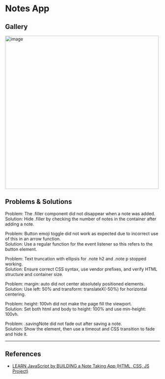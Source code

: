 # Notes App
## Gallery
<img width="500" alt="image" src="https://github.com/user-attachments/assets/36e3a3e1-8cca-43b0-9ded-973e725d9335" />

## Problems & Solutions
Problem: The .filler component did not disappear when a note was added. <br/>
Solution: Hide .filler by checking the number of notes in the container after adding a note. <br/>

Problem: Button emoji toggle did not work as expected due to incorrect use of this in an arrow function. <br/>
Solution: Use a regular function for the event listener so this refers to the button element. <br/>

Problem: Text truncation with ellipsis for .note h2 and .note p stopped working. <br/>
Solution: Ensure correct CSS syntax, use vendor prefixes, and verify HTML structure and container size. <br/>

Problem: margin: auto did not center absolutely positioned elements. <br/>
Solution: Use left: 50% and transform: translateX(-50%) for horizontal centering. <br/>

Problem: height: 100vh did not make the page fill the viewport. <br/>
Solution: Set both html and body to height: 100% and use min-height: 100vh. <br/>

Problem: .savingNote did not fade out after saving a note. <br/>
Solution: Show the element, then use a timeout and CSS transition to fade and hide it. <br/>

---
## References
- [LEARN JavaScript by BUILDING a Note Taking App (HTML, CSS, JS Project)](https://www.youtube.com/watch?v=gzoifHuIsrI)
